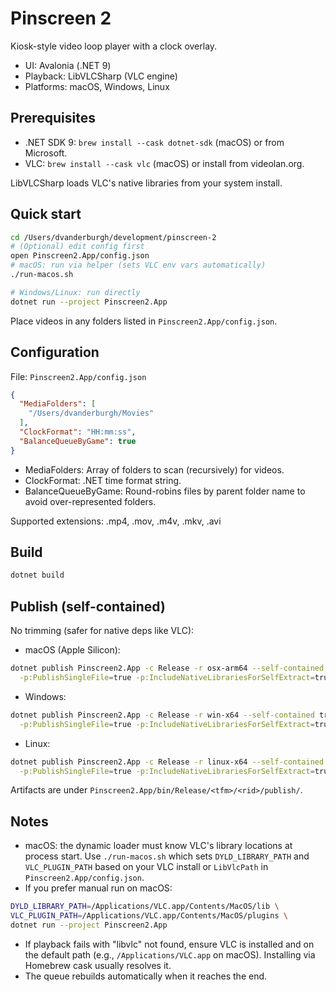 # Pinscreen 2

Kiosk-style video loop player with a clock overlay.

- UI: Avalonia (.NET 9)
- Playback: LibVLCSharp (VLC engine)
- Platforms: macOS, Windows, Linux

## Prerequisites

- .NET SDK 9: `brew install --cask dotnet-sdk` (macOS) or from Microsoft.
- VLC: `brew install --cask vlc` (macOS) or install from videolan.org.

LibVLCSharp loads VLC's native libraries from your system install.

## Quick start

```bash
cd /Users/dvanderburgh/development/pinscreen-2
# (Optional) edit config first
open Pinscreen2.App/config.json
# macOS: run via helper (sets VLC env vars automatically)
./run-macos.sh

# Windows/Linux: run directly
dotnet run --project Pinscreen2.App
```

Place videos in any folders listed in `Pinscreen2.App/config.json`.

## Configuration

File: `Pinscreen2.App/config.json`

```json
{
  "MediaFolders": [
    "/Users/dvanderburgh/Movies"
  ],
  "ClockFormat": "HH:mm:ss",
  "BalanceQueueByGame": true
}
```

- MediaFolders: Array of folders to scan (recursively) for videos.
- ClockFormat: .NET time format string.
- BalanceQueueByGame: Round-robins files by parent folder name to avoid over-represented folders.

Supported extensions: .mp4, .mov, .m4v, .mkv, .avi

## Build

```bash
dotnet build
```

## Publish (self-contained)

No trimming (safer for native deps like VLC):

- macOS (Apple Silicon):
```bash
dotnet publish Pinscreen2.App -c Release -r osx-arm64 --self-contained true \
  -p:PublishSingleFile=true -p:IncludeNativeLibrariesForSelfExtract=true -p:PublishTrimmed=false
```

- Windows:
```bash
dotnet publish Pinscreen2.App -c Release -r win-x64 --self-contained true \
  -p:PublishSingleFile=true -p:IncludeNativeLibrariesForSelfExtract=true -p:PublishTrimmed=false
```

- Linux:
```bash
dotnet publish Pinscreen2.App -c Release -r linux-x64 --self-contained true \
  -p:PublishSingleFile=true -p:IncludeNativeLibrariesForSelfExtract=true -p:PublishTrimmed=false
```

Artifacts are under `Pinscreen2.App/bin/Release/<tfm>/<rid>/publish/`.

## Notes

- macOS: the dynamic loader must know VLC's library locations at process start. Use `./run-macos.sh` which sets `DYLD_LIBRARY_PATH` and `VLC_PLUGIN_PATH` based on your VLC install or `LibVlcPath` in `Pinscreen2.App/config.json`.
- If you prefer manual run on macOS:
```bash
DYLD_LIBRARY_PATH=/Applications/VLC.app/Contents/MacOS/lib \
VLC_PLUGIN_PATH=/Applications/VLC.app/Contents/MacOS/plugins \
dotnet run --project Pinscreen2.App
```
- If playback fails with "libvlc" not found, ensure VLC is installed and on the default path (e.g., `/Applications/VLC.app` on macOS). Installing via Homebrew cask usually resolves it.
- The queue rebuilds automatically when it reaches the end.


